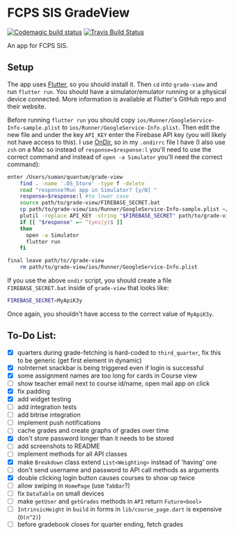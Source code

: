 # FCPS SIS GradeView
[![Codemagic build status](https://api.codemagic.io/apps/5c699bc024cab100120d2931/5c699bc024cab100120d2930/status_badge.svg)](https://codemagic.io/apps/5c699bc024cab100120d2931/5c699bc024cab100120d2930/latest_build) [![Travis Build Status](https://travis-ci.org/sumanthratna/grade-view.svg?branch=master)](https://travis-ci.org/sumanthratna/grade-view)

An app for FCPS SIS.

## Setup
The app uses [Flutter](https://github.com/flutter/flutter), so you should install it. Then `cd` into `grade-view` and run `flutter run`. You should have a simulator/emulator running or a physical device connected. More information is available at Flutter's GitHub repo and their website.

Before running `flutter run` you should copy `ios/Runner/GoogleService-Info-sample.plist` to `ios/Runner/GoogleService-Info.plist`. Then edit the new file and under the key `API_KEY` enter the Firebase API key (you will likely not have access to this). I use [OnDir](https://github.com/alecthomas/ondir), so in my `.ondirrc` file I have (I also use `zsh` on a Mac so instead of `response=$response:l` you'll need to use the correct command and instead of `open -a Simulator` you'll need the correct command):
```bash
enter /Users/suman/quantum/grade-view
    find . -name '.DS_Store' -type f -delete
    read "response?Run app in Simulator? [y/N] "
    response=$response:l #to lower case
    source path/to/grade-view/FIREBASE_SECRET.bat
    cp path/to/grade-view/ios/Runner/GoogleService-Info-sample.plist ~/quantum/grade-view/ios/Runner/GoogleService-Info.plist
    plutil -replace API_KEY -string "$FIREBASE_SECRET" path/to/grade-view/ios/Runner/GoogleService-Info.plist
    if [[ "$response" =~ ^(yes|y)$ ]]
    then
      open -a Simulator
      flutter run
    fi

final leave path/to//grade-view
    rm path/to/grade-view/ios/Runner/GoogleService-Info.plist

```
If you use the above `ondir` script, you should create a file `FIREBASE_SECRET.bat` inside of `grade-view` that looks like:
```bash
FIREBASE_SECRET=MyApiK3y
```
Once again, you shouldn't have access to the correct value of `MyApiK3y`.

## To-Do List:
 - [x] quarters during grade-fetching is hard-coded to `third_quarter`, fix this to be generic (get first element in dynamic)
 - [x] noInternet snackbar is being triggered even if login is successful
 - [x] some assignment names are too long for cards in Course view
 - [ ] show teacher email next to course id/name, open mail app on click
 - [x] fix padding
 - [x] add widget testing
 - [ ] add integration tests
 - [ ] add bitrise integration
 - [ ] implement push notifications
 - [ ] cache grades and create graphs of grades over time
 - [x] don't store password longer than it needs to be stored
 - [ ] add screenshots to README
 - [ ] implement methods for all API classes
 - [x] make `Breakdown` class extend `List<Weighting>` instead of 'having' one
 - [ ] don't send username and password to API call methods as arguments
 - [x] double clicking login button causes courses to show up twice
 - [ ] allow swiping in `HomePage` (use `TabBar`?)
 - [ ] fix `DataTable` on small devices
 - [ ] make `getUser` and `getGrades` methods in `API` return `Future<bool>`
 - [ ] `IntrinsicHeight` in `build` in forms in `lib/course_page.dart` is expensive (`O(n^2)`)
 - [ ] before gradebook closes for quarter ending, fetch grades
